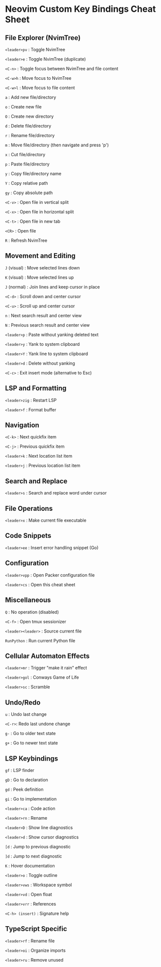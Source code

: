 # Neovim Custom Key Bindings Cheat Sheet

## File Explorer (NvimTree)

`<leader>pv` : Toggle NvimTree

`<leader>e` : Toggle NvimTree (duplicate)

`<C-n>` : Toggle focus between NvimTree and file content

`<C-w>h` : Move focus to NvimTree

`<C-w>l` : Move focus to file content

`a` : Add new file/directory

`o` : Create new file

`O` : Create new directory

`d` : Delete file/directory

`r` : Rename file/directory

`m` : Move file/directory (then navigate and press 'p')

`x` : Cut file/directory

`p` : Paste file/directory

`y` : Copy file/directory name

`Y` : Copy relative path

`gy` : Copy absolute path

`<C-v>` : Open file in vertical split

`<C-x>` : Open file in horizontal split

`<C-t>` : Open file in new tab

`<CR>` : Open file

`R` : Refresh NvimTree

## Movement and Editing

`J` (visual) : Move selected lines down

`K` (visual) : Move selected lines up

`J` (normal) : Join lines and keep cursor in place

`<C-d>` : Scroll down and center cursor

`<C-u>` : Scroll up and center cursor

`n` : Next search result and center view

`N` : Previous search result and center view

`<leader>p` : Paste without yanking deleted text

`<leader>y` : Yank to system clipboard

`<leader>Y` : Yank line to system clipboard

`<leader>d` : Delete without yanking

`<C-c>` : Exit insert mode (alternative to Esc)

## LSP and Formatting

`<leader>zig` : Restart LSP

`<leader>f` : Format buffer

## Navigation

`<C-k>` : Next quickfix item

`<C-j>` : Previous quickfix item

`<leader>k` : Next location list item

`<leader>j` : Previous location list item

## Search and Replace

`<leader>s` : Search and replace word under cursor

## File Operations

`<leader>x` : Make current file executable

## Code Snippets

`<leader>ee` : Insert error handling snippet (Go)

## Configuration

`<leader>vpp` : Open Packer configuration file

`<leader>cs` : Open this cheat sheet

## Miscellaneous

`Q` : No operation (disabled)

`<C-f>` : Open tmux sessionizer

`<leader><leader>` : Source current file

`RunPython` : Run current Python file

## Cellular Automaton Effects

`<leader>mr` : Trigger "make it rain" effect

`<leader>gol` : Conways Game of Life

`<leader>sc` : Scramble

## Undo/Redo

`u` : Undo last change

`<C-r>`: Redo last undone change

`g-` : Go to older text state

`g+` : Go to newer text state

## LSP Keybindings

`gf` : LSP finder

`gD` : Go to declaration

`gd` : Peek definition

`gi` : Go to implementation

`<leader>ca` : Code action

`<leader>rn` : Rename

`<leader>D` : Show line diagnostics

`<leader>d` : Show cursor diagnostics

`[d` : Jump to previous diagnostic

`]d` : Jump to next diagnostic

`K` : Hover documentation

`<leader>o` : Toggle outline

`<leader>vws` : Workspace symbol

`<leader>vd` : Open float

`<leader>vrr` : References

`<C-h> (insert)` : Signature help

## TypeScript Specific

`<leader>rf` : Rename file

`<leader>oi` : Organize imports

`<leader>ru` : Remove unused
